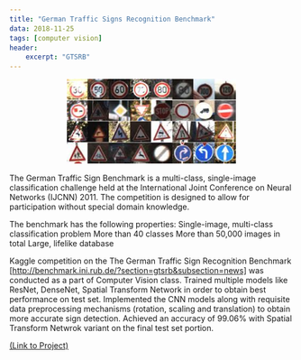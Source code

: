 ```yaml
---
title: "German Traffic Signs Recognition Benchmark"
data: 2018-11-25
tags: [computer vision]
header:
    excerpt: "GTSRB"
---
```

<p class="aligncenter">
    <img src="/images/gtsrb.png" width="300" height="150"/>
</p>

<style>
.aligncenter {
    text-align: center;
}
</style>
The German Traffic Sign Benchmark is a multi-class, single-image classification challenge held at the International Joint Conference on Neural Networks (IJCNN) 2011. The competition is designed to allow for participation without special domain knowledge. 

The benchmark has the following properties:
Single-image, multi-class classification problem
More than 40 classes
More than 50,000 images in total
Large, lifelike database

Kaggle competition on the The German Traffic Sign Recognition Benchmark [http://benchmark.ini.rub.de/?section=gtsrb&subsection=news] was conducted as a part of Computer Vision class. 
Trained multiple models like ResNet, DenseNet, Spatial Transform Network in order to obtain best performance on test set. Implemented the CNN models along with requisite data preprocessing mechanisms (rotation, scaling and translation) to obtain more accurate sign detection.
Achieved an accuracy of 99.06% with Spatial Transform Netwrok variant on the final test set portion. 

<a href="https://github.com/asbudhkar/German-Traffic-Signs-Recognition-Benchmark">(Link to Project)</a>